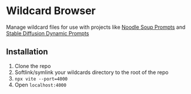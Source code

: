 # Wildcard Browser

Manage wildcard files for use with projects like [Noodle Soup Prompts](https://github.com/WASasquatch/noodle-soup-prompts) and [Stable Diffusion Dynamic Prompts](https://github.com/adieyal/sd-dynamic-prompts)

## Installation

1. Clone the repo
2. Softlink/symlink your wildcards directory to the root of the repo
3. `npx vite --port=4000`
4. Open `localhost:4000`
